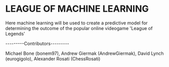 <h1>LEAGUE OF MACHINE LEARNING</h1>

Here machine learning will be used to create a predictive model for determining the outcome of the popular online videogame 'League of Legends'

---------Contributors---------

Michael Bone (bonem97), Andrew Giermak (AndrewGiermak), David Lynch (eurogigolo), Alexander Rosati (ChessRosati)

